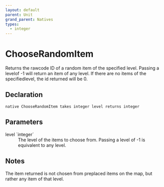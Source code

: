```yaml
---
layout: default
parent: Unit
grand_parent: Natives
types:
  - integer
---
```


# ChooseRandomItem
Returns the rawcode ID of a random item of the specified level. Passing a levelof -1 will return an item of any level. If there are no items of the specifiedlevel, the id returned will be 0.

## Declaration

```
native ChooseRandomItem takes integer level returns integer
```

## Parameters
<dl>
  <dt>level `integer`</dt>
  <dd>The level of the items to choose from. Passing a level of -1 is equivalent to any level.</dd>
</dl>

## Notes 
The item returned is not chosen from preplaced items on the map, but rather any item of that level.